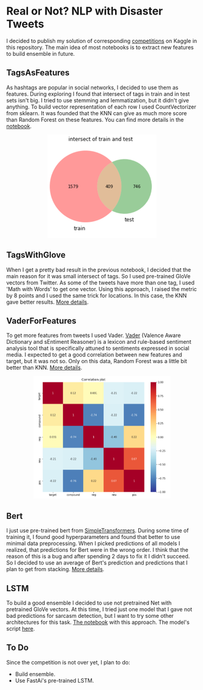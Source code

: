 # Real or Not? NLP with Disaster Tweets

I decided to publish my solution of corresponding [competitions](https://www.kaggle.com/c/nlp-getting-started/overview) on Kaggle in this repository.
The main idea of most notebooks is to extract new features to build ensemble in future.

## TagsAsFeatures
As hashtags are popular in social networks, I decided to use them as features. During exploring I found that intersect of tags in train and in test sets isn't big. I tried to use stemming and lemmatization, but it didn't give anything. To build vector representation of each row I used CountVectorizer from sklearn. It was founded that the KNN can give as much more score than Random Forest on these features. You can find more details in the [notebook](https://github.com/koren-v/SocialMediaClassification/blob/master/Classic/TagsAsFeatures.ipynb).

<p align="center">
  <img src="/images/intrsect.PNG">
</p>

## TagsWithGlove

When I get a pretty bad result in the previous notebook, I decided that the main reason for it was small intersect of tags. So I used pre-trained GloVe vectors from Twitter. As some of the tweets have more than one tag, I used 'Math with Words' to get one vector. Using this approach, I raised the metric by 8 points and I used the same trick for locations. In this case, the KNN gave better results. [More details](https://github.com/koren-v/SocialMediaClassification/blob/master/Classic/TagsWithGlove.ipynb). 

## VaderForFeatures

To get more features from tweets I used Vader. [Vader](https://github.com/cjhutto/vaderSentiment) (Valence Aware Dictionary and sEntiment Reasoner) is a lexicon and rule-based sentiment analysis tool that is specifically attuned to sentiments expressed in social media. I expected to get a good correlation between new features and target, but it was not so. Only on this data, Random Forest was a little bit better than KNN. [More details](https://github.com/koren-v/SocialMediaClassification/blob/master/Classic/VaderForFeatures.ipynb).

<p align="center">
  <img src="/images/correlation.PNG">
</p>

## Bert

I just use pre-trained bert from [SimpleTransformers](https://github.com/ThilinaRajapakse/simpletransformers). During some time of training it, I found good hyperparameters and found that better to use minimal data preprocessing. When I picked predictions of all models I realized, that predictions for Bert were in the wrong order. I think that the reason of this is a bug and after spending 2 days to fix it I didn’t succeed. So I decided to use an average of Bert's prediction and predictions that I plan to get from stacking. [More details](https://github.com/koren-v/SocialMediaClassification/blob/master/Neural%20Nets/Bert.ipynb).


## LSTM

To build a good ensemble I decided to use not pretrained Net with pretrained GloVe vectors. At this time, I tried just one model that I gave not bad predictions for sarcasm detection, but I want to try some other architectures for this task. [The notebook](https://github.com/koren-v/SocialMediaClassification/blob/master/Neural%20Nets/PyTorchModelsForTwitter.ipynb) with this approach. The model's script [here](https://github.com/koren-v/SocialMediaClassification/blob/master/Neural%20Nets/nets.py).

## To Do

Since the competition is not over yet, I plan to do:
- Build ensemble.
- Use FastAi's pre-trained LSTM.

